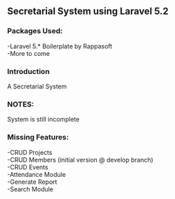 ## Secretarial System using Laravel 5.2

### Packages Used:
-Laravel 5.* Boilerplate by Rappasoft <br />
-More to come

### Introduction

A Secretarial System


### NOTES:

System is still incomplete

### Missing Features:

-CRUD Projects <br />
-CRUD Members (initial version @ develop branch) <br />
-CRUD Events <br />
-Attendance Module <br />
-Generate Report <br />
-Search Module <br />
